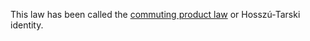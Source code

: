 This law has been called the [commuting product law](https://arxiv.org/abs/1408.0991) or Hosszú-Tarski identity.
